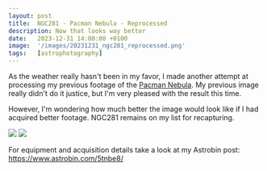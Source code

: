 ```yaml
---
layout: post
title:  NGC281 - Pacman Nebula - Reprocessed
description: Now that looks way better
date:   2023-12-31 14:00:00 +0100
image:  '/images/20231231_ngc281_reprocessed.png'
tags:   [astrophotography]
---
```


As the weather really hasn't been in my favor, I made another attempt at processing my previous footage of the <a href="https://en.wikipedia.org/wiki/NGC_281" target="_blank">Pacman Nebula</a>.
My previous image really didn't do it justice, but I'm very pleased with the result this time.

However, I'm wondering how much better the image would look like if I had acquired better footage.
NGC281 remains on my list for recapturing.

<div class="gallery-box">
  <div class="gallery">
    <img src="/images/20231231_ngc281_reprocessed.png">
    <img src="/images/20231208_ngc281_processed.png">
  </div>
</div>

For equipment and acquisition details take a look at my Astrobin post: <a href="https://www.astrobin.com/5tnbe8/" target="_blank">https://www.astrobin.com/5tnbe8/</a>